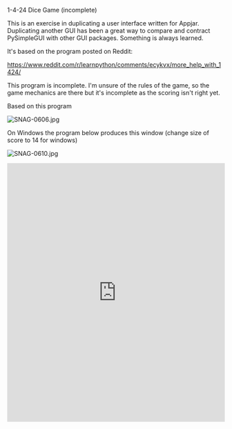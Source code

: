 1-4-24 Dice Game (incomplete)

This is an exercise in duplicating a user interface written for Appjar.  Duplicating another GUI has been a great way to compare and contract PySimpleGUI with other GUI packages.  Something is always learned.

It's based on the program posted on Reddit:

https://www.reddit.com/r/learnpython/comments/ecykvx/more_help_with_1424/

This program is incomplete.  I'm unsure of the rules of the game, so the game mechanics are there but it's incomplete as the scoring isn't right yet.

Based on this program

![SNAG-0606.jpg](/api/files/5dfc257c5c1e22583053fadd/snag-0606.jpeg "SNAG-0606.jpg")

On Windows the program below produces this window (change size of score to 14 for windows)


![SNAG-0610.jpg](/api/files/5dfc25dc5c1e22583053fb90/snag-0610.jpeg "SNAG-0610.jpg")


<iframe src='https://trinket.io/embed/pygame/5977ff4cfe?start=result' width='100%' height='600' frameborder='0' marginwidth='0' marginheight='0' allowfullscreen></iframe>
